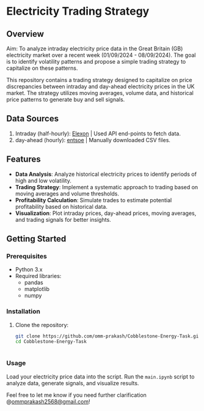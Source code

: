 # Electricity Trading Strategy

## Overview
Aim: To analyze intraday electricity price data in the Great Britain (GB) electricity market over a recent week (01/09/2024 - 08/09/2024). The goal is to identify volatility patterns and propose a simple trading strategy to capitalize on these patterns.

This repository contains a trading strategy designed to capitalize on price discrepancies between intraday and day-ahead electricity prices in the UK market. The strategy utilizes moving averages, volume data, and historical price patterns to generate buy and sell signals.

## Data Sources
1. Intraday (half-hourly): [Elexon](https://bmrs.elexon.co.uk/api-documentation/endpoint/balancing/pricing/market-index) | Used API end-points to fetch data. 	
2. day-ahead (hourly): [entsoe](https://transparency.entsoe.eu/transmission-domain/r2/dayAheadPrices/show?name=&defaultValue=false&viewType=TABLE&areaType=BZN&atch=false&dateTime.dateTime=01.09.2024+00:00|CET|DAY&biddingZone.values=CTY|10Y1001A1001A92E!BZN|10Y1001A1001A59C&resolution.values=PT60M&dateTime.timezone=CET_CEST&dateTime.timezone_input=CET+(UTC+1)+/+CEST+(UTC+2)) | Manually downloaded CSV files. 

## Features

- **Data Analysis**: Analyze historical electricity prices to identify periods of high and low volatility.
- **Trading Strategy**: Implement a systematic approach to trading based on moving averages and volume thresholds.
- **Profitability Calculation**: Simulate trades to estimate potential profitability based on historical data.
- **Visualization**: Plot intraday prices, day-ahead prices, moving averages, and trading signals for better insights.

## Getting Started

### Prerequisites

- Python 3.x
- Required libraries:
  - pandas
  - matplotlib
  - numpy

### Installation

1. Clone the repository:
   ```bash
   git clone https://github.com/omm-prakash/Cobblestone-Energy-Task.git
   cd Cobblestone-Energy-Task
  

### Usage
Load your electricity price data into the script.
Run the `main.ipynb` script to analyze data, generate signals, and visualize results. 


Feel free to let me know if you need further clarification @ommprakash2568@gmail.com!


